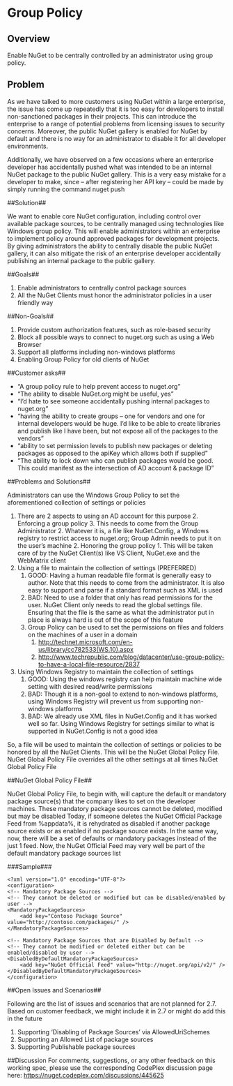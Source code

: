 # Group Policy #

## Overview ##
Enable NuGet to be centrally controlled by an administrator using group policy.

## Problem ##
As we have talked to more customers using NuGet within a large enterprise, the issue has come up repeatedly that it is too easy for developers to install non-sanctioned packages in their projects. This can introduce the enterprise to a range of potential problems from licensing issues to security concerns. Moreover, the public NuGet gallery is enabled for NuGet by default and there is no way for an administrator to disable it for all developer environments.

Additionally, we have observed on a few occasions where an enterprise developer has accidentally pushed what was intended to be an internal NuGet package to the public NuGet gallery. This is a very easy mistake for a developer to make, since – after registering her API key – could be made by simply running the command nuget push <package>

##Solution##

We want to enable core NuGet configuration, including control over available package sources, to be centrally managed using technologies like Windows group policy. This will enable administrators within an enterprise to implement policy around approved packages for development projects. By giving administrators the ability to centrally disable the public NuGet gallery, it can also mitigate the risk of an enterprise developer accidentally publishing an internal package to the public gallery.

##Goals##
1.	Enable administrators to centrally control package sources
2.	All the NuGet Clients must honor the administrator policies in a user friendly way

##Non-Goals##
1. Provide custom authorization features, such as role-based security
2. Block all possible ways to connect to nuget.org such as using a Web Browser
3. Support all platforms including non-windows platforms
4. Enabling Group Policy for old clients of NuGet

##Customer asks##


- “A group policy rule to help prevent access to nuget.org”
- “The ability to disable NuGet.org might be useful, yes”
- “I’d hate to see someone accidentally pushing internal packages to nuget.org”
- “having the ability to create groups – one for vendors and one for internal developers would be huge.  I’d like to be able to create libraries and publish like I have been, but not expose all of the packages to the vendors”
- “ability to set permission levels to publish new packages or deleting packages as opposed to the apiKey which allows both if supplied”
- “The ability to lock down who can publish packages would be good. This could manifest as the intersection of AD account & package ID”

##Problems and Solutions##

Administrators can use the Windows Group Policy to set the aforementioned collection of settings or policies

1.	There are 2 aspects to using an AD account for this purpose
	2.	Enforcing a group policy
		3.	This needs to come from the Group Administrator
		2.	Whatever it is, a file like NuGet.Config, a Windows registry to restrict access to nuget.org; Group Admin needs to put it on the user’s machine
	2.	Honoring the group policy
		1.	This will be taken care of by the NuGet Client(s) like VS Client, NuGet.exe and the WebMatrix client
2.	Using a file to maintain the collection of settings (PREFERRED)
	1.	GOOD: Having a human readable file format is generally easy to author. Note that this needs to come from the administrator. It is also easy to support and parse if a standard format such as XML is used
	2.	BAD: Need to use a folder that only has read permissions for the user. NuGet Client only needs to read the global settings file. Ensuring that the file is the same as what the administrator put in place is always hard is out of the scope of this feature
	3.	Group Policy can be used to set the permissions on files and folders on the machines of a user in a domain
		1.	http://technet.microsoft.com/en-us/library/cc782533(WS.10).aspx
		2.	http://www.techrepublic.com/blog/datacenter/use-group-policy-to-have-a-local-file-resource/2837
3.	Using Windows Registry to maintain the collection of settings
	1.	GOOD: Using the windows registry can help maintain machine wide setting with desired read/write permissions
	2.	BAD: Though it is a non-goal to extend to non-windows platforms, using Windows Registry will prevent us from supporting non-windows platforms
	3.	BAD: We already use XML files in NuGet.Config and it has worked well so far. Using Windows Registry for settings similar to what is supported in NuGet.Config is not a good idea

So, a file will be used to maintain the collection of settings or policies to be honored by all the NuGet Clients. This will be the NuGet Global Policy File. NuGet Global Policy File overrides all the other settings at all times
NuGet Global Policy File

##NuGet Global Policy File##

NuGet Global Policy File, to begin with, will capture the default or mandatory package source(s) that the company likes to set on the developer machines. These mandatory package sources cannot be deleted, modified but may be disabled
Today, if someone deletes the NuGet Official Package Feed from %appdata%, it is rehydrated as disabled if another package source exists or as enabled if no package source exists. In the same way, now, there will be a set of defaults or mandatory packages instead of the just 1 feed. Now, the NuGet Official Feed may very well be part of the default mandatory package sources list

###Sample###

	<?xml version="1.0" encoding="UTF-8"?>
	<configuration>
	<!-- Mandatory Package Sources -->
	<!-- They cannot be deleted or modified but can be disabled/enabled by user -->
	<MandatoryPackageSources>
		<add key="Contoso Package Source" value="http://contoso.com/packages/" />
	</MandatoryPackageSources>

	<!-- Mandatory Package Sources that are Disabled by Default -->
	<!-- They cannot be modified or deleted either but can be enabled/disabled by user -->
	<DisabledByDefaultMandatoryPackageSources>
		<add key="NuGet Official Feed" value="http://nuget.org/api/v2/" />
	</DisabledByDefaultMandatoryPackageSources>
	</configuration>


##Open Issues and Scenarios##

Following are the list of issues and scenarios that are not planned for 2.7. Based on customer feedback, we might include it in 2.7 or might do add this in the future

1. Supporting ‘Disabling of Package Sources’ via AllowedUriSchemes
1. Supporting an Allowed List of package sources
1. Supporting Publishable package sources

##Discussion
For comments, suggestions, or any other feedback on this working spec, please use the corresponding CodePlex discussion page here:
https://nuget.codeplex.com/discussions/445625
